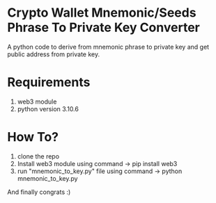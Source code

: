 # Crypto Wallet Mnemonic/Seeds Phrase To Private Key Converter
A python code to derive from mnemonic phrase to private key and get public address from private key.

# Requirements

1. web3 module
2. python version 3.10.6


# How To?

1. clone the repo
2. Install web3 module using command -> pip install web3
3. run "mnemonic_to_key.py" file using command -> python mnemonic_to_key.py



And finally congrats :)


